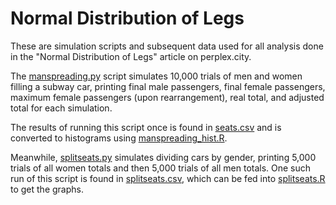 # Normal Distribution of Legs
These are simulation scripts and subsequent data used for all analysis done in the "Normal Distribution of Legs" article on perplex.city.

The [manspreading.py](../master/manspreading.py) script simulates 10,000 trials of men and women filling a subway car, printing final male passengers, final female passengers, maximum female passengers (upon rearrangement), real total, and adjusted total for each simulation.

The results of running this script once is found in [seats.csv](../master/seats.csv) and is converted to histograms using [manspreading_hist.R](../master/manspreading_hist.R).

Meanwhile, [splitseats.py](../master/splitseats.py) simulates dividing cars by gender, printing 5,000 trials of all women totals and then 5,000 trials of all men totals. One such run of this script is found in [splitseats.csv](../master/splitseats.csv), which can be fed into [splitseats.R](../master/splitseats.R) to get the graphs.

